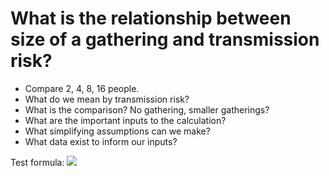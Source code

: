 # What is the relationship between size of a gathering and transmission risk? 

* Compare 2, 4, 8, 16 people.
* What do we mean by transmission risk? 
* What is the comparison? No gathering, smaller gatherings? 
* What are the important inputs to the calculation? 
* What simplifying assumptions can we make? 
* What data exist to inform our inputs? 

Test formula: 
<img src="https://render.githubusercontent.com/render/math?math=e^{i \pi} = -1">
